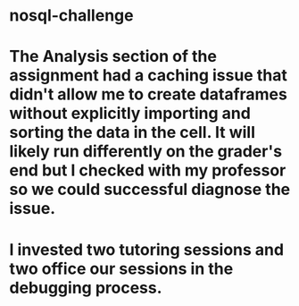 # nosql-challenge
# The Analysis section of the assignment had a caching issue that didn't allow me to create dataframes without explicitly importing and sorting the data in the cell. It will likely run differently on the grader's end but I checked with my professor so we could successful diagnose the issue.
# I invested two tutoring sessions and two office our sessions in the debugging process. 